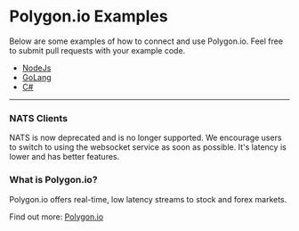 # Polygon.io Examples
Below are some examples of how to connect and use Polygon.io. Feel free to submit pull requests with your example code.

- [NodeJs](./websockets/nodejs)
- [GoLang](./websockets/golang/main.go)
- [C#](./websockets/cs/)

---

### NATS Clients
NATS is now deprecated and is no longer supported. 
We encourage users to switch to using the websocket service as soon as possible. 
It's latency is lower and has better features.

### What is Polygon.io?
Polygon.io offers real-time, low latency streams to stock and forex markets.

Find out more: [Polygon.io](https://polygon.io/)
